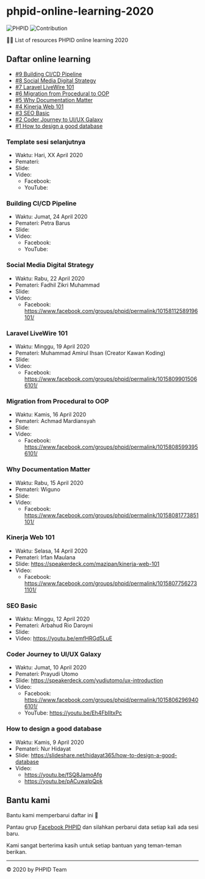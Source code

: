 # phpid-online-learning-2020

![PHPID](https://img.shields.io/badge/PHPID-Community-blue?cacheSeconds=604800) ![Contribution](https://img.shields.io/badge/Contributions-Welcome-green.svg?cacheSeconds=604800)

👩‍🏫 List of resources PHPID online learning 2020

## Daftar online learning

- [#9 Building CI/CD Pipeline](#building-cicd-pipeline)
- [#8 Social Media Digital Strategy](#social-media-digital-strategy)
- [#7 Laravel LiveWire 101](#laravel-livewire-101)
- [#6 Migration from Procedural to OOP](#migration-from-procedural-to-oop)
- [#5 Why Documentation Matter](#why-documentation-matter)
- [#4 Kinerja Web 101](#kinerja-web-101)
- [#3 SEO Basic](#seo-basic)
- [#2 Coder Journey to UI/UX Galaxy](#coder-journey-to-uiux-galaxy)
- [#1 How to design a good database](#how-to-design-a-good-database)

### Template sesi selanjutnya

- Waktu: Hari, XX April 2020
- Pemateri:
- Slide:
- Video: 
  - Facebook:
  - YouTube:

### Building CI/CD Pipeline

- Waktu: Jumat, 24 April 2020
- Pemateri: Petra Barus
- Slide:
- Video: 
  - Facebook:
  - YouTube:
  
### Social Media Digital Strategy

- Waktu: Rabu, 22 April 2020
- Pemateri: Fadhil Zikri Muhammad
- Slide:
- Video: 
  - Facebook: https://www.facebook.com/groups/phpid/permalink/10158112589196101/

### Laravel LiveWire 101

- Waktu: Minggu, 19 April 2020
- Pemateri: Muhammad Amirul Ihsan (Creator Kawan Koding)
- Slide:
- Video: 
  - Facebook: https://www.facebook.com/groups/phpid/permalink/10158099015066101/

### Migration from Procedural to OOP

- Waktu: Kamis, 16 April 2020
- Pemateri: Achmad Mardiansyah
- Slide:
- Video: 
  - Facebook: https://www.facebook.com/groups/phpid/permalink/10158085993956101/

### Why Documentation Matter

- Waktu: Rabu, 15 April 2020
- Pemateri: Wiguno
- Slide:
- Video: 
  - Facebook: https://www.facebook.com/groups/phpid/permalink/10158081773851101/

### Kinerja Web 101

- Waktu: Selasa, 14 April 2020
- Pemateri: Irfan Maulana
- Slide: https://speakerdeck.com/mazipan/kinerja-web-101
- Video:
  - Facebook: https://www.facebook.com/groups/phpid/permalink/10158077562731101/

### SEO Basic

- Waktu: Minggu, 12 April 2020
- Pemateri: Arbahud Rio Daroyni
- Slide:
- Video: https://youtu.be/emfHRGd5LuE

### Coder Journey to UI/UX Galaxy

- Waktu: Jumat, 10 April 2020
- Pemateri: Prayudi Utomo
- Slide: https://speakerdeck.com/yudiutomo/ux-introduction
- Video: 
   - Facebook: https://www.facebook.com/groups/phpid/permalink/10158062969406101/
   - YouTube: https://youtu.be/Eh4FbIItxPc

### How to design a good database

- Waktu: Kamis, 9 April 2020
- Pemateri: Nur Hidayat
- Slide: https://slideshare.net/hidayat365/how-to-design-a-good-database
- Video: 
    - https://youtu.be/fSQ8JamoAfg
    - https://youtu.be/pACuwalpQpk

## Bantu kami

Bantu kami memperbarui daftar ini 🙏

Pantau grup [Facebook PHPID](https://www.facebook.com/groups/phpid) dan silahkan perbarui data setiap kali ada sesi baru.

Kami sangat berterima kasih untuk setiap bantuan yang teman-teman berikan.

----

©️ 2020 by PHPID Team
